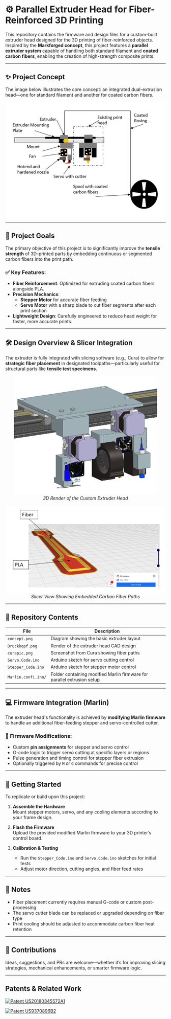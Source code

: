 # ⚙️ Parallel Extruder Head for Fiber-Reinforced 3D Printing

This repository contains the firmware and design files for a custom-built extruder head designed for the 3D printing of fiber-reinforced objects. Inspired by the **Markforged concept**, this project features a **parallel extruder system** capable of handling both standard filament and **coated carbon fibers**, enabling the creation of high-strength composite prints.

---

## ✨ Project Concept

The image below illustrates the core concept: an integrated dual-extrusion head—one for standard filament and another for coated carbon fibers.

<div align="center">
  <img src="https://github.com/Pyrius2k/Additive-Manufacturing/raw/main/concept.png" width="500">
</div>

---

## 🎯 Project Goals

The primary objective of this project is to significantly improve the **tensile strength** of 3D-printed parts by embedding continuous or segmented carbon fibers into the print path.

### ✅ Key Features:

- **Fiber Reinforcement**: Optimized for extruding coated carbon fibers alongside PLA.
- **Precision Mechanics**:  
  - **Stepper Motor** for accurate fiber feeding  
  - **Servo Motor** with a sharp blade to cut fiber segments after each print section
- **Lightweight Design**: Carefully engineered to reduce head weight for faster, more accurate prints.

---

## 🛠️ Design Overview & Slicer Integration

The extruder is fully integrated with slicing software (e.g., Cura) to allow for **strategic fiber placement** in designated toolpaths—particularly useful for structural parts like **tensile test specimens**.

<div align="center">
  <img src="https://github.com/Pyrius2k/Additive-Manufacturing/raw/main/Druckkopf.png" width="450">
  <br><em>3D Render of the Custom Extruder Head</em>
</div>

<br>

<div align="center">
  <img src="https://github.com/Pyrius2k/Additive-Manufacturing/raw/main/curapic.png" width="500">
  <br><em>Slicer View Showing Embedded Carbon Fiber Paths</em>
</div>

---

## 📁 Repository Contents

| File | Description |
|------|-------------|
| `concept.png` | Diagram showing the basic extruder layout |
| `Druckkopf.png` | Render of the extruder head CAD design |
| `curapic.png` | Screenshot from Cura showing fiber paths |
| `Servo.Code.ino` | Arduino sketch for servo cutting control |
| `Stepper_Code.ino` | Arduino sketch for stepper motor control |
| `Marlin.confi.ino/` | Folder containing modified Marlin firmware for parallel extrusion setup |

---

## 💻 Firmware Integration (Marlin)

The extruder head's functionality is achieved by **modifying Marlin firmware** to handle an additional fiber-feeding stepper and servo-controlled cutter.

### 🔧 Firmware Modifications:

- Custom **pin assignments** for stepper and servo control
- G-code logic to trigger servo cutting at specific layers or regions
- Pulse generation and timing control for stepper fiber extrusion
- Optionally triggered by `M` or `G` commands for precise control

---

## 🚀 Getting Started

To replicate or build upon this project:

1. **Assemble the Hardware**  
   Mount stepper motors, servo, and any cooling elements according to your frame design.

2. **Flash the Firmware**  
   Upload the provided modified Marlin firmware to your 3D printer’s control board.

3. **Calibration & Testing**  
   - Run the `Stepper_Code.ino` and `Servo.Code.ino` sketches for initial tests  
   - Adjust motor direction, cutting angles, and fiber feed rates

---

## 📌 Notes

- Fiber placement currently requires manual G-code or custom post-processing
- The servo cutter blade can be replaced or upgraded depending on fiber type
- Print cooling should be adjusted to accommodate carbon fiber heat retention

---

## 🤝 Contributions

Ideas, suggestions, and PRs are welcome—whether it’s for improving slicing strategies, mechanical enhancements, or smarter firmware logic.

---

## Patents & Related Work

[![Patent US20180345572A1](https://img.shields.io/badge/📄_Patent-US20180345572A1-blue?style=for-the-badge)](https://patents.google.com/patent/US20180345572A1/en)

[![Patent US9370896B2](https://img.shields.io/badge/📄_Patent-US9370896B2-green?style=for-the-badge)](https://patents.google.com/patent/US9370896B2/en)



